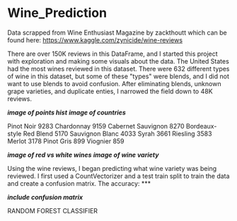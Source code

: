 # Wine_Prediction

Data scrapped from Wine Enthusiast Magazine by zackthoutt which can be found here: https://www.kaggle.com/zynicide/wine-reviews

There are over 150K reviews in this DataFrame, and I started this project with exploration and making some visuals about the data. The United States had the most wines reviewed in this dataset. There were 632 different types of wine in this dataset, but some of these "types" were blends, and I did not want to use blends to avoid confusion. After eliminating blends, unknown grape varieties, and duplicate enties, I narrowed the field down to 48K reviews. 

***image of points hist***
***image of countries***



Pinot Noir                  9283
Chardonnay                  9159
Cabernet Sauvignon          8270
Bordeaux-style Red Blend    5170
Sauvignon Blanc             4033
Syrah                       3661
Riesling                    3583
Merlot                      3178
Pinot Gris                   899
Viognier                     859

***image of red vs white wines***
***image of wine variety***

Using the wine reviews, I began predicting what wine variety was being reviewed. I first used a CountVectorizer and a test train split to train the data and create a confusion matrix. 
The accuracy: ***

***include confusion matrix***


RANDOM FOREST CLASSIFIER